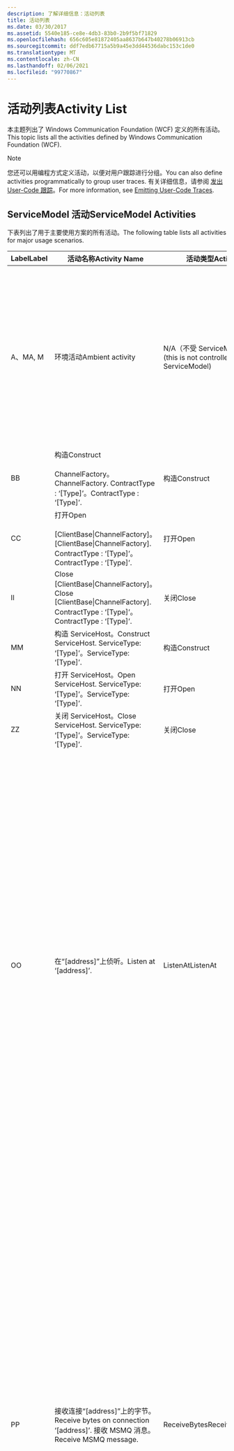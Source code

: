 ```yaml
---
description: 了解详细信息：活动列表
title: 活动列表
ms.date: 03/30/2017
ms.assetid: 5540e185-ce8e-4db3-83b0-2b9f5bf71829
ms.openlocfilehash: 656c605e81872405aa8637b647b40278b06913cb
ms.sourcegitcommit: ddf7edb67715a5b9a45e3dd44536dabc153c1de0
ms.translationtype: MT
ms.contentlocale: zh-CN
ms.lasthandoff: 02/06/2021
ms.locfileid: "99770867"
---
```

# <a name="activity-list"></a><span data-ttu-id="84742-103">活动列表</span><span class="sxs-lookup"><span data-stu-id="84742-103">Activity List</span></span>

<span data-ttu-id="84742-104">本主题列出了 Windows Communication Foundation (WCF) 定义的所有活动。</span><span class="sxs-lookup"><span data-stu-id="84742-104">This topic lists all the activities defined by Windows Communication Foundation (WCF).</span></span>  
  
> [!NOTE]
> <span data-ttu-id="84742-105">您还可以用编程方式定义活动，以便对用户跟踪进行分组。</span><span class="sxs-lookup"><span data-stu-id="84742-105">You can also define activities programmatically to group user traces.</span></span> <span data-ttu-id="84742-106">有关详细信息，请参阅 [发出 User-Code 跟踪](emitting-user-code-traces.md)。</span><span class="sxs-lookup"><span data-stu-id="84742-106">For more information, see [Emitting User-Code Traces](emitting-user-code-traces.md).</span></span>  
  
## <a name="servicemodel-activities"></a><span data-ttu-id="84742-107">ServiceModel 活动</span><span class="sxs-lookup"><span data-stu-id="84742-107">ServiceModel Activities</span></span>  

 <span data-ttu-id="84742-108">下表列出了用于主要使用方案的所有活动。</span><span class="sxs-lookup"><span data-stu-id="84742-108">The following table lists all activities for major usage scenarios.</span></span>  
  
|<span data-ttu-id="84742-109">Label</span><span class="sxs-lookup"><span data-stu-id="84742-109">Label</span></span>|<span data-ttu-id="84742-110">活动名称</span><span class="sxs-lookup"><span data-stu-id="84742-110">Activity Name</span></span>|<span data-ttu-id="84742-111">活动类型</span><span class="sxs-lookup"><span data-stu-id="84742-111">Activity Type</span></span>|<span data-ttu-id="84742-112">说明</span><span class="sxs-lookup"><span data-stu-id="84742-112">Description</span></span>|  
|-----------|-------------------|-------------------|-----------------|  
|<span data-ttu-id="84742-113">A、M</span><span class="sxs-lookup"><span data-stu-id="84742-113">A, M</span></span>|<span data-ttu-id="84742-114">环境活动</span><span class="sxs-lookup"><span data-stu-id="84742-114">Ambient activity</span></span>|<span data-ttu-id="84742-115">N/A（不受 ServiceModel 控制）</span><span class="sxs-lookup"><span data-stu-id="84742-115">N/A (this is not controlled by ServiceModel)</span></span>|<span data-ttu-id="84742-116">该活动的 ID 是在调用任何 ServiceModel 代码（客户端或服务器端）之前，在 TLS 中设置的。</span><span class="sxs-lookup"><span data-stu-id="84742-116">The activity whose ID is set in TLS before any calls to ServiceModel code (client side or server side).</span></span><br /><br /> <span data-ttu-id="84742-117">示例：在 WCF 客户端或 serviceHost 上调用 open 的活动。调用。</span><span class="sxs-lookup"><span data-stu-id="84742-117">Example: An activity where  open is called on the WCF client or serviceHost.open is called.</span></span>|  
|<span data-ttu-id="84742-118">B</span><span class="sxs-lookup"><span data-stu-id="84742-118">B</span></span>|<span data-ttu-id="84742-119">构造</span><span class="sxs-lookup"><span data-stu-id="84742-119">Construct</span></span><br /><br /> <span data-ttu-id="84742-120">ChannelFactory。</span><span class="sxs-lookup"><span data-stu-id="84742-120">ChannelFactory.</span></span> <span data-ttu-id="84742-121">ContractType : ‘[Type]’。</span><span class="sxs-lookup"><span data-stu-id="84742-121">ContractType : ‘[Type]’.</span></span>|<span data-ttu-id="84742-122">构造</span><span class="sxs-lookup"><span data-stu-id="84742-122">Construct</span></span>||  
|<span data-ttu-id="84742-123">C</span><span class="sxs-lookup"><span data-stu-id="84742-123">C</span></span>|<span data-ttu-id="84742-124">打开</span><span class="sxs-lookup"><span data-stu-id="84742-124">Open</span></span><br /><br /> <span data-ttu-id="84742-125">[ClientBase&#124;ChannelFactory]。</span><span class="sxs-lookup"><span data-stu-id="84742-125">[ClientBase&#124;ChannelFactory].</span></span> <span data-ttu-id="84742-126">ContractType : ‘[Type]’。</span><span class="sxs-lookup"><span data-stu-id="84742-126">ContractType : ‘[Type]’.</span></span>|<span data-ttu-id="84742-127">打开</span><span class="sxs-lookup"><span data-stu-id="84742-127">Open</span></span>||  
|<span data-ttu-id="84742-128">I</span><span class="sxs-lookup"><span data-stu-id="84742-128">I</span></span>|<span data-ttu-id="84742-129">Close [ClientBase&#124;ChannelFactory]。</span><span class="sxs-lookup"><span data-stu-id="84742-129">Close [ClientBase&#124;ChannelFactory].</span></span> <span data-ttu-id="84742-130">ContractType : ‘[Type]’。</span><span class="sxs-lookup"><span data-stu-id="84742-130">ContractType : ‘[Type]’.</span></span>|<span data-ttu-id="84742-131">关闭</span><span class="sxs-lookup"><span data-stu-id="84742-131">Close</span></span>||  
|<span data-ttu-id="84742-132">M</span><span class="sxs-lookup"><span data-stu-id="84742-132">M</span></span>|<span data-ttu-id="84742-133">构造 ServiceHost。</span><span class="sxs-lookup"><span data-stu-id="84742-133">Construct ServiceHost.</span></span> <span data-ttu-id="84742-134">ServiceType: ‘[Type]’。</span><span class="sxs-lookup"><span data-stu-id="84742-134">ServiceType: ‘[Type]’.</span></span>|<span data-ttu-id="84742-135">构造</span><span class="sxs-lookup"><span data-stu-id="84742-135">Construct</span></span>||  
|<span data-ttu-id="84742-136">N</span><span class="sxs-lookup"><span data-stu-id="84742-136">N</span></span>|<span data-ttu-id="84742-137">打开 ServiceHost。</span><span class="sxs-lookup"><span data-stu-id="84742-137">Open ServiceHost.</span></span> <span data-ttu-id="84742-138">ServiceType: ‘[Type]’。</span><span class="sxs-lookup"><span data-stu-id="84742-138">ServiceType: ‘[Type]’.</span></span>|<span data-ttu-id="84742-139">打开</span><span class="sxs-lookup"><span data-stu-id="84742-139">Open</span></span>||  
|<span data-ttu-id="84742-140">Z</span><span class="sxs-lookup"><span data-stu-id="84742-140">Z</span></span>|<span data-ttu-id="84742-141">关闭 ServiceHost。</span><span class="sxs-lookup"><span data-stu-id="84742-141">Close ServiceHost.</span></span> <span data-ttu-id="84742-142">ServiceType: ‘[Type]’。</span><span class="sxs-lookup"><span data-stu-id="84742-142">ServiceType: ‘[Type]’.</span></span>|<span data-ttu-id="84742-143">关闭</span><span class="sxs-lookup"><span data-stu-id="84742-143">Close</span></span>||  
|<span data-ttu-id="84742-144">O</span><span class="sxs-lookup"><span data-stu-id="84742-144">O</span></span>|<span data-ttu-id="84742-145">在“[address]”上侦听。</span><span class="sxs-lookup"><span data-stu-id="84742-145">Listen at ‘[address]’.</span></span>|<span data-ttu-id="84742-146">ListenAt</span><span class="sxs-lookup"><span data-stu-id="84742-146">ListenAt</span></span>|<span data-ttu-id="84742-147">此活动以及下一个活动都是特定于传输的。</span><span class="sxs-lookup"><span data-stu-id="84742-147">This and the next activity are transport-specific.</span></span> <span data-ttu-id="84742-148">ListenAt 活动表示映射到通道侦听器所侦听的地址的内容。</span><span class="sxs-lookup"><span data-stu-id="84742-148">The ListenAt activity represents the content that maps to the address where the channel listener listens at.</span></span> <span data-ttu-id="84742-149">对于 MSMQ，它是队列本身，因为队列映射到一个地址。</span><span class="sxs-lookup"><span data-stu-id="84742-149">In the case of MSMQ, it is the queue itself since the queue maps to one address.</span></span> <span data-ttu-id="84742-150">对于面向连接的传输，此活动侦听传入的连接；对于 MSMQ，此活动侦听 MSMQ 消息。</span><span class="sxs-lookup"><span data-stu-id="84742-150">This activity listens for incoming connections in the case of connection-oriented transports, for MSMQ messages in the case of MSMQ.</span></span> <span data-ttu-id="84742-151">此活动在 ServiceHost.Open() 期间创建，并且包含与创建和释放侦听器以及向所有 ReceiveBytes 活动传输数据有关的跟踪。</span><span class="sxs-lookup"><span data-stu-id="84742-151">This activity is created during ServiceHost.Open(), and contains the traces related to creating and disposing the listener, as well as transferring out to all ReceiveBytes activities.</span></span>|  
|<span data-ttu-id="84742-152">P</span><span class="sxs-lookup"><span data-stu-id="84742-152">P</span></span>|<span data-ttu-id="84742-153">接收连接“[address]”上的字节。</span><span class="sxs-lookup"><span data-stu-id="84742-153">Receive bytes on connection ‘[address]’.</span></span> <span data-ttu-id="84742-154">接收 MSMQ 消息。</span><span class="sxs-lookup"><span data-stu-id="84742-154">Receive MSMQ message.</span></span>|<span data-ttu-id="84742-155">ReceiveBytes</span><span class="sxs-lookup"><span data-stu-id="84742-155">ReceiveBytes</span></span>|<span data-ttu-id="84742-156">在此活动中，将对最终获取 WCF 消息的数据进行处理。</span><span class="sxs-lookup"><span data-stu-id="84742-156">In this activity, data that will eventually get a WCF message is processed.</span></span> <span data-ttu-id="84742-157">在面向连接的传输或 http 中，需要等待传入的字节。</span><span class="sxs-lookup"><span data-stu-id="84742-157">Incoming bytes are waited in the case of connection-oriented transport or http.</span></span> <span data-ttu-id="84742-158">对于 TCP/命名管道，此活动的生存期就是连接的生存期，因为它是在创建连接时创建的。</span><span class="sxs-lookup"><span data-stu-id="84742-158">For TCP/named-pipe, the lifetime of this activity is the lifetime of the connection, as it is created when the connection is created.</span></span> <span data-ttu-id="84742-159">对于 http，它是消息请求的生存期并且在发送消息时创建。</span><span class="sxs-lookup"><span data-stu-id="84742-159">For http, it is of the lifetime of a message request and is created when the message is sent.</span></span> <span data-ttu-id="84742-160">此活动包含与创建和释放连接（如果适用）以及向所有消息（对象）处理活动传输数据有关的跟踪。</span><span class="sxs-lookup"><span data-stu-id="84742-160">This activity contains the traces related to creating and disposing the connection if applicable, as well as transfers out to all message (object) processing activities.</span></span><br /><br /> <span data-ttu-id="84742-161">对于 MSMQ，它就是用来检索 MSMQ 消息的活动。</span><span class="sxs-lookup"><span data-stu-id="84742-161">In the case of MSMQ, it is the activity where the MSMQ message is retrieved.</span></span>|  
|<span data-ttu-id="84742-162">Q</span><span class="sxs-lookup"><span data-stu-id="84742-162">Q</span></span>|<span data-ttu-id="84742-163">处理消息 [number]。</span><span class="sxs-lookup"><span data-stu-id="84742-163">Process message [number].</span></span> <span data-ttu-id="84742-164">（注意，[number] 是一个从 1 开始单调递增的值。）</span><span class="sxs-lookup"><span data-stu-id="84742-164">(Note, [number] is a monotonically increasing value which starts at 1.)</span></span>|<span data-ttu-id="84742-165">ProcessMessage</span><span class="sxs-lookup"><span data-stu-id="84742-165">ProcessMessage</span></span>|<span data-ttu-id="84742-166">处理传入的消息。</span><span class="sxs-lookup"><span data-stu-id="84742-166">Process an incoming message.</span></span> <span data-ttu-id="84742-167">当所有数据 (字节，接收到 MSMQ 消息) 来构成 WCF 消息对象时，将启动此活动。</span><span class="sxs-lookup"><span data-stu-id="84742-167">This activity starts when all the data (bytes, MSMQ message) are received to form a WCF message object.</span></span> <span data-ttu-id="84742-168">此活动内的跟踪负责进行标头处理。</span><span class="sxs-lookup"><span data-stu-id="84742-168">Traces within this activity deal with header processing.</span></span><br /><br /> <span data-ttu-id="84742-169">一旦形成可以调度的消息，在查找对应的活动 ID 后，随即切换到 ServiceHost“处理操作”活动。</span><span class="sxs-lookup"><span data-stu-id="84742-169">Once a message that can be dispatched is formed, the ServiceHost ProcessAction activity is switched to after looking up the corresponding Activity ID.</span></span>|  
|<span data-ttu-id="84742-170">D、S</span><span class="sxs-lookup"><span data-stu-id="84742-170">D, S</span></span>|<span data-ttu-id="84742-171">处理操作“[action]”。</span><span class="sxs-lookup"><span data-stu-id="84742-171">Process action ‘[action]’.</span></span>|<span data-ttu-id="84742-172">ProcessAction</span><span class="sxs-lookup"><span data-stu-id="84742-172">ProcessAction</span></span>|<span data-ttu-id="84742-173">通过传输/安全/RM 堆栈处理消息，以便在接收到消息时将消息调度到用户代码，而在发送消息时按相反顺序进行处理。</span><span class="sxs-lookup"><span data-stu-id="84742-173">Process the message through the Transport/Security/RM stack for dispatching the message to user code on receive, and in the reverse order on send.</span></span><br /><br /> <span data-ttu-id="84742-174">在服务器上，如果在消息标头中通过 "活动传播" 发送活动 ID，则此活动将使用传播的活动 ID;否则，将创建新的 GUID。</span><span class="sxs-lookup"><span data-stu-id="84742-174">On the server, this activity uses the propagated Activity ID if it is sent in the message header via "Activity Propagation"; otherwise, a new GUID is created.</span></span><br /><br /> <span data-ttu-id="84742-175">请求/答复协定的响应消息也是在该活动中处理的。</span><span class="sxs-lookup"><span data-stu-id="84742-175">The response message for request/reply contracts is also processed in that activity.</span></span>|  
|<span data-ttu-id="84742-176">T</span><span class="sxs-lookup"><span data-stu-id="84742-176">T</span></span>|<span data-ttu-id="84742-177">执行“[IContract.Operation]”。</span><span class="sxs-lookup"><span data-stu-id="84742-177">Execute ‘[IContract.Operation]’.</span></span>|<span data-ttu-id="84742-178">ExecuteUserCode</span><span class="sxs-lookup"><span data-stu-id="84742-178">ExecuteUserCode</span></span>|<span data-ttu-id="84742-179">在服务端调度后执行用户代码。</span><span class="sxs-lookup"><span data-stu-id="84742-179">Execute user code after dispatch on the service side.</span></span> <span data-ttu-id="84742-180">此活动提供了用于勾画用户提供代码中的 ServiceHost 代码的边界。</span><span class="sxs-lookup"><span data-stu-id="84742-180">This activity provides a boundary to delineate ServiceHost code from user-provided code.</span></span>|  
  
## <a name="security-activities"></a><span data-ttu-id="84742-181">安全活动</span><span class="sxs-lookup"><span data-stu-id="84742-181">Security Activities</span></span>  

 <span data-ttu-id="84742-182">下表列出了所有与安全有关的活动。</span><span class="sxs-lookup"><span data-stu-id="84742-182">The following table lists all activities related to Security.</span></span>  
  
|<span data-ttu-id="84742-183">活动名称</span><span class="sxs-lookup"><span data-stu-id="84742-183">Activity Name</span></span>|<span data-ttu-id="84742-184">活动类型</span><span class="sxs-lookup"><span data-stu-id="84742-184">Activity Type</span></span>|<span data-ttu-id="84742-185">说明</span><span class="sxs-lookup"><span data-stu-id="84742-185">Description</span></span>|  
|-------------------|-------------------|-----------------|  
|<span data-ttu-id="84742-186">设置安全会话</span><span class="sxs-lookup"><span data-stu-id="84742-186">Setup secure session</span></span>|<span data-ttu-id="84742-187">SetupSecurity</span><span class="sxs-lookup"><span data-stu-id="84742-187">SetupSecurity</span></span>|<span data-ttu-id="84742-188">仅在客户端存在。</span><span class="sxs-lookup"><span data-stu-id="84742-188">Exists on the client side only.</span></span> <span data-ttu-id="84742-189">包含用于身份验证和设置安全上下文的所有 RST\*/SCT 交换。</span><span class="sxs-lookup"><span data-stu-id="84742-189">Contains all RST\*/SCT exchanges for authentication and setting the security context.</span></span> <span data-ttu-id="84742-190">如果 `propagateActivity` = `true` 为，则此活动与服务的对应处理操作 RST \* /SCT 活动合并。</span><span class="sxs-lookup"><span data-stu-id="84742-190">If `propagateActivity`=`true`, this activity is merged with the service’s corresponding Process Action RST\*/SCT activities.</span></span>|  
|<span data-ttu-id="84742-191">关闭安全会话</span><span class="sxs-lookup"><span data-stu-id="84742-191">Close secure session</span></span>|<span data-ttu-id="84742-192">SetupSecurity</span><span class="sxs-lookup"><span data-stu-id="84742-192">SetupSecurity</span></span>|<span data-ttu-id="84742-193">存在于客户端。</span><span class="sxs-lookup"><span data-stu-id="84742-193">Exists on the client side.</span></span> <span data-ttu-id="84742-194">包含用于关闭安全会话的“取消”消息交换。</span><span class="sxs-lookup"><span data-stu-id="84742-194">Contains the Cancel message exchange for closing the secure session.</span></span> <span data-ttu-id="84742-195">如果 `propagateActivity` = `true` 为，则此活动与服务中的处理操作 "取消" 合并在一起。</span><span class="sxs-lookup"><span data-stu-id="84742-195">If `propagateActivity`=`true`, this activity is merged with the Process Action "Cancel" from the service.</span></span>|  
  
 <span data-ttu-id="84742-196">下表列出了所有与 COM+ 有关的活动。</span><span class="sxs-lookup"><span data-stu-id="84742-196">The following table lists all activities related to COM+.</span></span>  
  
|<span data-ttu-id="84742-197">活动名称</span><span class="sxs-lookup"><span data-stu-id="84742-197">Activity Name</span></span>|<span data-ttu-id="84742-198">活动类型</span><span class="sxs-lookup"><span data-stu-id="84742-198">Activity Type</span></span>|<span data-ttu-id="84742-199">说明</span><span class="sxs-lookup"><span data-stu-id="84742-199">Description</span></span>|  
|-------------------|-------------------|-----------------|  
|<span data-ttu-id="84742-200">创建 COM+ 实例。</span><span class="sxs-lookup"><span data-stu-id="84742-200">Create COM+ instance</span></span>|<span data-ttu-id="84742-201">TransferToCOMPlus</span><span class="sxs-lookup"><span data-stu-id="84742-201">TransferToCOMPlus</span></span>|<span data-ttu-id="84742-202">WCF 代码中的每个 COM + 调用1个活动实例</span><span class="sxs-lookup"><span data-stu-id="84742-202">1 activity instance for each COM+ call from WCF code</span></span>|  
|<span data-ttu-id="84742-203">执行 COM + \<operation></span><span class="sxs-lookup"><span data-stu-id="84742-203">Execute COM+ \<operation></span></span>|<span data-ttu-id="84742-204">TransferToCOMPlus</span><span class="sxs-lookup"><span data-stu-id="84742-204">TransferToCOMPlus</span></span>|<span data-ttu-id="84742-205">WCF 代码中的每个 COM + 调用1个活动实例</span><span class="sxs-lookup"><span data-stu-id="84742-205">1 activity instance for each COM+ call from WCF code</span></span>|  
  
## <a name="wmi-activities"></a><span data-ttu-id="84742-206">WMI 活动</span><span class="sxs-lookup"><span data-stu-id="84742-206">WMI Activities</span></span>  

 <span data-ttu-id="84742-207">下表列出了所有与 WMI 有关的活动。</span><span class="sxs-lookup"><span data-stu-id="84742-207">The following table lists all activities related to WMI.</span></span>  
  
|<span data-ttu-id="84742-208">活动名称</span><span class="sxs-lookup"><span data-stu-id="84742-208">Activity Name</span></span>|<span data-ttu-id="84742-209">活动类型</span><span class="sxs-lookup"><span data-stu-id="84742-209">Activity Type</span></span>|<span data-ttu-id="84742-210">说明</span><span class="sxs-lookup"><span data-stu-id="84742-210">Description</span></span>|  
|-------------------|-------------------|-----------------|  
|<span data-ttu-id="84742-211">WMI get</span><span class="sxs-lookup"><span data-stu-id="84742-211">WMI get</span></span>|<span data-ttu-id="84742-212">WMIGetObject</span><span class="sxs-lookup"><span data-stu-id="84742-212">WMIGetObject</span></span>|<span data-ttu-id="84742-213">用户正从 WMI 检索数据。</span><span class="sxs-lookup"><span data-stu-id="84742-213">User is retrieving data from WMI.</span></span>|  
|<span data-ttu-id="84742-214">WMI put</span><span class="sxs-lookup"><span data-stu-id="84742-214">WMI put</span></span>|<span data-ttu-id="84742-215">WmiPutInstance</span><span class="sxs-lookup"><span data-stu-id="84742-215">WmiPutInstance</span></span>|<span data-ttu-id="84742-216">用户正向 WMI 更新数据。</span><span class="sxs-lookup"><span data-stu-id="84742-216">User is updating data with WMI.</span></span>|
